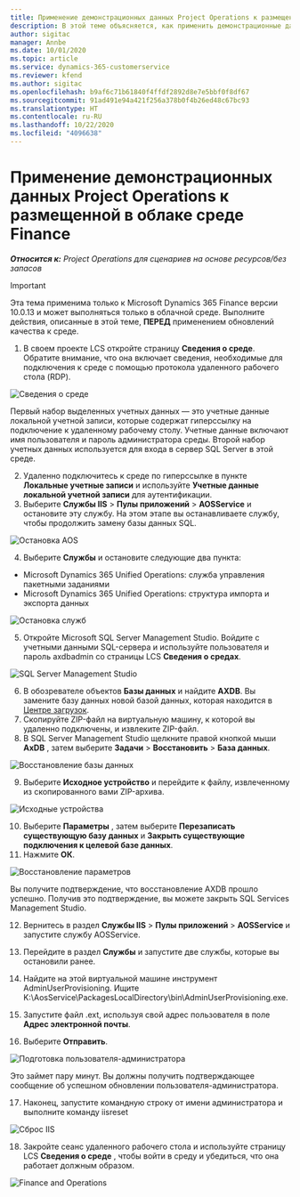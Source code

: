 ```yaml
---
title: Применение демонстрационных данных Project Operations к размещенной в облаке среде Finance
description: В этой теме объясняется, как применить демонстрационные данные из Project Operations к размещенной в облаке среде Dynamics 365 Finance.
author: sigitac
manager: Annbe
ms.date: 10/01/2020
ms.topic: article
ms.service: dynamics-365-customerservice
ms.reviewer: kfend
ms.author: sigitac
ms.openlocfilehash: b9af6c71b61840f4ffdf2892d8e7e5bbf0f8df67
ms.sourcegitcommit: 91ad491e94a421f256a378b0f4b26ed48c67bc93
ms.translationtype: HT
ms.contentlocale: ru-RU
ms.lasthandoff: 10/22/2020
ms.locfileid: "4096638"
---
```

# <a name="apply-project-operations-demo-data-to-a-finance-cloud-hosted-environment"></a>Применение демонстрационных данных Project Operations к размещенной в облаке среде Finance

_**Относится к:** Project Operations для сценариев на основе ресурсов/без запасов_

> [!IMPORTANT]
> Эта тема применима только к Microsoft Dynamics 365 Finance версии 10.0.13 и может выполняться только в облачной среде. Выполните действия, описанные в этой теме, **ПЕРЕД** применением обновлений качества к среде.

1. В своем проекте LCS откройте страницу **Сведения о среде**. Обратите внимание, что она включает сведения, необходимые для подключения к среде с помощью протокола удаленного рабочего стола (RDP).

![Сведения о среде ](./media/1EnvironmentDetails.png)

Первый набор выделенных учетных данных — это учетные данные локальной учетной записи, которые содержат гиперссылку на подключение к удаленному рабочему столу. Учетные данные включают имя пользователя и пароль администратора среды. Второй набор учетных данных используется для входа в сервер SQL Server в этой среде.

2. Удаленно подключитесь к среде по гиперссылке в пункте **Локальные учетные записи** и используйте **Учетные данные локальной учетной записи** для аутентификации.
3. Выберите **Службы IIS** > **Пулы приложений** > **AOSService** и остановите эту службу. На этом этапе вы останавливаете службу, чтобы продолжить замену базы данных SQL.

![Остановка AOS](./media/2StopAOS.png)

4. Выберите **Службы** и остановите следующие два пункта:

- Microsoft Dynamics 365 Unified Operations: служба управления пакетными заданиями
- Microsoft Dynamics 365 Unified Operations: структура импорта и экспорта данных

![Остановка служб](./media/3StopServices.png)

5. Откройте Microsoft SQL Server Management Studio. Войдите с учетными данными SQL-сервера и используйте пользователя и пароль axdbadmin со страницы LCS **Сведения о средах**.

![SQL Server Management Studio](./media/4SSMS.png)

6. В обозревателе объектов **Базы данных** и найдите **AXDB**. Вы замените базу данных новой базой данных, которая находится в [Центре загрузок](https://download.microsoft.com/download/1/a/3/1a314bd2-b082-4a87-abdc-1ba26c92b63d/ProjOpsDemoDataFOGARelease.zip). 
7. Скопируйте ZIP-файл на виртуальную машину, к которой вы удаленно подключены, и извлеките ZIP-файл.
8. В SQL Server Management Studio щелкните правой кнопкой мыши **AxDB** , затем выберите **Задачи** > **Восстановить** > **База данных**.

![Восстановление базы данных](./media/5RestoreDatabase.png)

9. Выберите **Исходное устройство** и перейдите к файлу, извлеченному из скопированного вами ZIP-архива.

![Исходные устройства](./media/6SourceDevice.png)

10. Выберите **Параметры** , затем выберите **Перезаписать существующую базу данных** и **Закрыть существующие подключения к целевой базе данных**. 
11. Нажмите **ОК**.

![Восстановление параметров](./media/7RestoreSetting.png)

Вы получите подтверждение, что восстановление AXDB прошло успешно. Получив это подтверждение, вы можете закрыть SQL Services Management Studio.

12. Вернитесь в раздел **Службы IIS** > **Пулы приложений** > **AOSService** и запустите службу AOSService.
13. Перейдите в раздел **Службы** и запустите две службы, которые вы остановили ранее.

14. Найдите на этой виртуальной машине инструмент AdminUserProvisioning. Ищите K:\AosService\PackagesLocalDirectory\bin\AdminUserProvisioning.exe.
15. Запустите файл .ext, используя свой адрес пользователя в поле **Адрес электронной почты**. 
16. Выберите **Отправить**.

![Подготовка пользователя-администратора](./media/8AdminUserProvisioning.png)

Это займет пару минут. Вы должны получить подтверждающее сообщение об успешном обновлении пользователя-администратора.

17. Наконец, запустите командную строку от имени администратора и выполните команду iisreset

![Сброс IIS](./media/9IISReset.png)

18. Закройте сеанс удаленного рабочего стола и используйте страницу LCS **Сведения о среде** , чтобы войти в среду и убедиться, что она работает должным образом.

![Finance and Operations](./media/10FinanceAndOperations.png)
